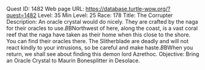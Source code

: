 Quest ID: 1482
Web page URL: https://database.turtle-wow.org/?quest=1482
Level: 35
Min Level: 25
Race: 178
Title: The Corrupter
Description: An oracle crystal would do nicely. They are crafted by the naga for their oracles to use.$B$BNorthwest of here, along the coast, is a vast coral reef that the naga have taken as their home when this close to the shore. You can find their oracles there. The Slitherblade are deadly and will not react kindly to your intrusions, so be careful and make haste.$B$BWhen you return, we shall see about finding this demon lord Azrethoc.
Objective: Bring an Oracle Crystal to Maurin Bonesplitter in Desolace.
